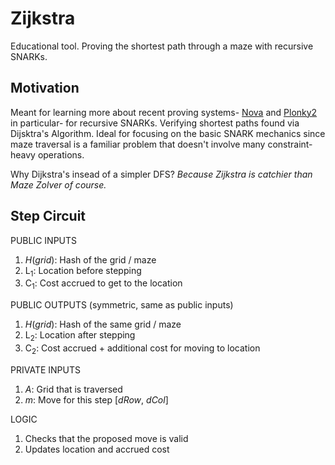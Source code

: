 # Zijkstra

Educational tool. Proving the shortest path through a maze with recursive SNARKs. 

## Motivation

Meant for learning more about recent proving systems- [Nova](https://github.com/microsoft/Nova) and [Plonky2](https://github.com/mir-protocol/plonky2) in particular- for recursive SNARKs. Verifying shortest paths found via Dijsktra's Algorithm. Ideal for focusing on the basic SNARK mechanics since maze traversal is a familiar problem that doesn't involve many constraint-heavy operations. 

Why Dijkstra's insead of a simpler DFS? *Because Zijkstra is catchier than Maze Zolver of course.*

## Step Circuit
PUBLIC INPUTS 
1. *H*(*grid*): Hash of the grid / maze
1. L<sub>1</sub>: Location before stepping
1. C<sub>1</sub>: Cost accrued to get to the location 

PUBLIC OUTPUTS (symmetric, same as public inputs)
1. *H*(*grid*): Hash of the same grid / maze
1. L<sub>2</sub>: Location after stepping
1. C<sub>2</sub>: Cost accrued + additional cost for moving to location 

PRIVATE INPUTS 
1. *A*: Grid that is traversed
1. *m*: Move for this step [*dRow*, *dCol*]

LOGIC
1. Checks that the proposed move is valid 
1. Updates location and accrued cost 
